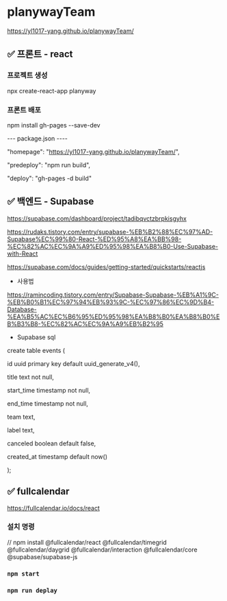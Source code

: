# planywayTeam
https://yl1017-yang.github.io/planywayTeam/

## ✅ 프론트 - react

### 프로젝트 생성
npx create-react-app planyway

### 프론트 배포
npm install gh-pages --save-dev


--- package.json ----

"homepage": "https://yl1017-yang.github.io/planywayTeam/",

"predeploy": "npm run build",

"deploy": "gh-pages -d build"



## ✅ 백엔드 - Supabase 
https://supabase.com/dashboard/project/tadibqvctzbrpkisgyhx

https://rudaks.tistory.com/entry/supabase-%EB%B2%88%EC%97%AD-Supabase%EC%99%80-React-%ED%95%A8%EA%BB%98-%EC%82%AC%EC%9A%A9%ED%95%98%EA%B8%B0-Use-Supabase-with-React

https://supabase.com/docs/guides/getting-started/quickstarts/reactjs

- 사용법

https://ramincoding.tistory.com/entry/Supabase-Supabase-%EB%A1%9C-%EB%B0%B1%EC%97%94%EB%93%9C-%EC%97%86%EC%9D%B4-Database-%EA%B5%AC%EC%B6%95%ED%95%98%EA%B8%B0%EA%B8%B0%EB%B3%B8-%EC%82%AC%EC%9A%A9%EB%B2%95

- Supabase sql

create table events (

  id uuid primary key default uuid_generate_v4(),

  title text not null,

  start_time timestamp not null,

  end_time timestamp not null,

  team text,

  label text,

  canceled boolean default false,

  created_at timestamp default now()

);


## ✅ fullcalendar
https://fullcalendar.io/docs/react

### 설치 명령
// npm install @fullcalendar/react @fullcalendar/timegrid @fullcalendar/daygrid @fullcalendar/interaction @fullcalendar/core @supabase/supabase-js



### `npm start`

### `npm run deplay`

